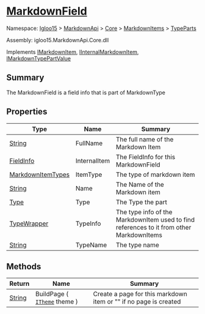 # [MarkdownField](./MarkdownField.md)

Namespace: [Igloo15]() > [MarkdownApi]() > [Core](./../../README.md) > [MarkdownItems](./../README.md) > [TypeParts](./README.md)

Assembly: igloo15.MarkdownApi.Core.dll

Implements [IMarkdownItem](./../../Interfaces/IMarkdownItem.md), [IInternalMarkdownItem](./MarkdownField.md), [IMarkdownTypePartValue](./../../Interfaces/IMarkdownTypePartValue.md)

## Summary
The MarkdownField is a field info that is part of  MarkdownType

## Properties

| Type | Name | Summary | 
| --- | --- | --- | 
| [String](https://docs.microsoft.com/en-us/dotnet/api/System.String) | FullName | The full name of the Markdown Item | 
| [FieldInfo](https://docs.microsoft.com/en-us/dotnet/api/System.Reflection.FieldInfo) | InternalItem | The FieldInfo for this MarkdownField | 
| [MarkdownItemTypes](./../../MarkdownItemTypes.md) | ItemType | The type of markdown item | 
| [String](https://docs.microsoft.com/en-us/dotnet/api/System.String) | Name | The Name of the Markdown item | 
| [Type](https://docs.microsoft.com/en-us/dotnet/api/System.Type) | Type | The Type the part | 
| [TypeWrapper](./../../TypeWrapper.md) | TypeInfo | The type info of the MarkdownItem used to find references to it from other MarkdownItems | 
| [String](https://docs.microsoft.com/en-us/dotnet/api/System.String) | TypeName | The type name | 


## Methods

| Return | Name | Summary | 
| --- | --- | --- | 
| [String](https://docs.microsoft.com/en-us/dotnet/api/System.String) | BuildPage ( [`ITheme`](./../../Interfaces/ITheme.md) theme ) | Create a page for this markdown item or "" if no page is created | 


